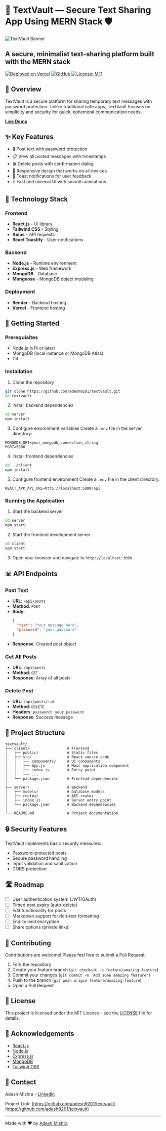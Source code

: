 # 🚀 TextVault — Secure Text Sharing App Using MERN Stack 🛡️


![TextVault Banner](https://github.com/adesh9201/textvault/blob/main/TextVault-frontend/public/favicon.ico)

## A secure, minimalist text-sharing platform built with the MERN stack

[![Deployed on Vercel](https://github.com/adesh9201/textvault/blob/main/TextVault-frontend/public/favicon.ico)](https://adeshmishra-textvault.vercel.app/)
[![GitHub](https://img.shields.io/badge/GitHub-Repository-blue.svg)](https://github.com/adesh9201/textvault)
[![License: MIT](https://img.shields.io/badge/License-MIT-yellow.svg)](https://opensource.org/licenses/MIT)

## 📝 Overview

TextVault is a secure platform for sharing temporary text messages with password protection. Unlike traditional note apps, TextVault focuses on simplicity and security for quick, ephemeral communication needs.

**[Live Demo](https://adeshmishra-textvault.vercel.app/)**

## ✨ Key Features

- 🔒 Post text with password protection
- 📋 View all posted messages with timestamps
- 🗑️ Delete posts with confirmation dialog
- 📱 Responsive design that works on all devices
- 🔔 Toast notifications for user feedback
- ⚡ Fast and minimal UI with smooth animations

## 🧰 Technology Stack

### Frontend
- **React.js** - UI library
- **Tailwind CSS** - Styling
- **Axios** - API requests
- **React Toastify** - User notifications

### Backend
- **Node.js** - Runtime environment
- **Express.js** - Web framework
- **MongoDB** - Database
- **Mongoose** - MongoDB object modeling

### Deployment
- **Render** - Backend hosting
- **Vercel** - Frontend hosting

## 🚀 Getting Started

### Prerequisites
- Node.js (v14 or later)
- MongoDB (local instance or MongoDB Atlas)
- Git

### Installation

1. Clone the repository
```bash
git clone https://github.com/adesh9201/textvault.git
cd textvault
```

2. Install backend dependencies
```bash
cd server
npm install
```

3. Configure environment variables
Create a `.env` file in the server directory:
```
MONGODB_URI=your_mongodb_connection_string
PORT=5000
```

4. Install frontend dependencies
```bash
cd ../client
npm install
```

5. Configure frontend environment
Create a `.env` file in the client directory:
```
REACT_APP_API_URL=http://localhost:5000/api
```

### Running the Application

1. Start the backend server
```bash
cd server
npm start
```

2. Start the frontend development server
```bash
cd client
npm start
```

3. Open your browser and navigate to `http://localhost:3000`

## 📊 API Endpoints

### Post Text
- **URL**: `/api/posts`
- **Method**: `POST`
- **Body**:
  ```json
  {
    "text": "Your message here",
    "password": "your_password"
  }
  ```
- **Response**: Created post object

### Get All Posts
- **URL**: `/api/posts`
- **Method**: `GET`
- **Response**: Array of all posts

### Delete Post
- **URL**: `/api/posts/:id`
- **Method**: `DELETE`
- **Headers**: `password: your_password`
- **Response**: Success message

## 🎨 Project Structure

```
textvault/
├── client/                 # Frontend
│   ├── public/             # Static files
│   ├── src/                # React source code
│   │   ├── components/     # UI components
│   │   ├── App.js          # Main application component
│   │   ├── index.js        # Entry point
│   │   └── ...
│   └── package.json        # Frontend dependencies
│
├── server/                 # Backend
│   ├── models/             # Database models
│   ├── routes/             # API routes
│   ├── index.js            # Server entry point
│   └── package.json        # Backend dependencies
│
└── README.md               # Project documentation
```

## 🔒 Security Features

TextVault implements basic security measures:
- Password-protected posts
- Secure password handling
- Input validation and sanitization
- CORS protection

## 🛣️ Roadmap

- [ ] User authentication system (JWT/OAuth)
- [ ] Timed post expiry (auto-delete)
- [ ] Edit functionality for posts
- [ ] Markdown support for rich-text formatting
- [ ] End-to-end encryption
- [ ] Share options (private links)

## 🤝 Contributing

Contributions are welcome! Please feel free to submit a Pull Request.

1. Fork the repository
2. Create your feature branch (`git checkout -b feature/amazing-feature`)
3. Commit your changes (`git commit -m 'Add some amazing feature'`)
4. Push to the branch (`git push origin feature/amazing-feature`)
5. Open a Pull Request

## 📄 License

This project is licensed under the MIT License - see the [LICENSE](LICENSE) file for details.

## 🙌 Acknowledgements

- [React.js](https://reactjs.org/)
- [Node.js](https://nodejs.org/)
- [Express.js](https://expressjs.com/)
- [MongoDB](https://www.mongodb.com/)
- [Tailwind CSS](https://tailwindcss.com/)

## 📧 Contact

Adesh Mishra - [LinkedIn](https://www.linkedin.com/in/adesh-mishra-221816297/)

Project Link: [https://github.com/adesh9201/textvault](https://github.com/adesh9201/textvault)

---

Made with ❤️ by [Adesh Mishra](https://github.com/adesh9201)
